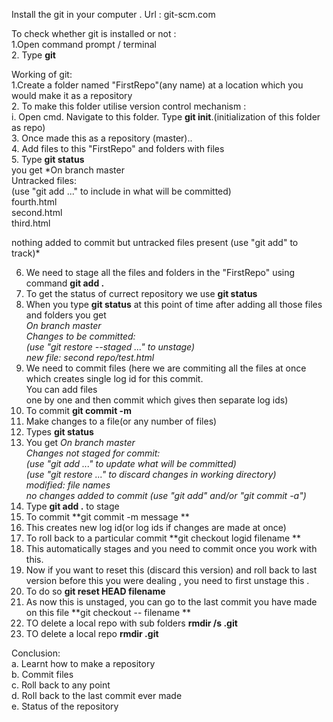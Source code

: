 Install the git in your computer . Url : git-scm.com

To check whether git is installed or not :                                                                                              
1.Open command prompt / terminal                                                                                                  
2. Type **git**                                                                                                                         

Working of git:                                                                                                                         
1.Create a folder named "FirstRepo"(any name) at a location which you would make it as a repository                                    
2. To make this folder utilise version control mechanism :                                                                              
   i. Open cmd. Navigate to this folder. Type **git init**.(initialization of this folder as repo)                                      
3. Once made this as a repository (master)..                                                                                            
4. Add files to this "FirstRepo" and folders with files                                                                                 
5. Type **git status**                                                                                                                   
  you get *On branch master                                                                                                            
  Untracked files:                                                                                                                       
  (use "git add <file>..." to include in what will be committed)                                                                        
        fourth.html                                                                                                              
        second.html                                                                                                                  
        third.html                                                                                                                     

   nothing added to commit but untracked files present (use "git add" to track)*                                                          
  
6. We need to stage all the files and folders in the "FirstRepo" using command **git add .**                                        
7. To get the status of currect repository we use **git status**                                                                      
8. When you type **git status** at this point of time after adding all those files and folders you get                              
    *On branch master                                                                                                                   
     Changes to be committed:                                                                                                           
    (use "git restore --staged <file>..." to unstage)                                                                                   
        new file:   second repo/test.html*                                                                                              
9. We need to commit files (here we are commiting all the files at once which creates single log id for this commit.                     
   You can add files                                                                                                                    
   one by one and then commit which gives then separate log ids)                                                                        
10. To commit **git commit -m <message>**                                                                                              
11. Make changes to a file(or any number of files)                                                                                       
12. Types **git status**                                                                                                               
13. You get *On branch master                                                                                                           
Changes not staged for commit:                                                                                                           
  (use "git add <file>..." to update what will be committed)                                                                             
  (use "git restore <file>..." to discard changes in working directory)                                                                 
        modified:   file names                                                                                                           
no changes added to commit (use "git add" and/or "git commit -a")*                                                                     
14. Type **git add .** to stage                                                                                                     
15. To commit **git commit -m message **                                                                                              
16. This creates new log id(or log ids if changes are made at once)                                                                    
17. To roll back to a particular commit **git checkout logid filename **                                                                 
18. This automatically stages and you need to commit once you work with this.                                                           
19. Now if you want to reset this (discard this version) and roll back to last version before this you were dealing , you need to first
    unstage this .                                                                                                                       
20. To do so **git reset HEAD filename**                                                                                                 
21. As now this is unstaged, you can go to the last commit you have made on this file **git checkout -- filename **   
22.  TO delete a local repo with sub folders **rmdir /s .git**                                                                     
23. TO delete a local repo **rmdir .git**                                                                                              

Conclusion:                                                                                                                             
a. Learnt how to make a repository                                                                                                      
b. Commit files                                                                                                                         
c. Roll back to any point                                                                                                               
d. Roll back to the last commit ever made                                                                                               
e. Status of the repository                                                                                                                                        

    
    

